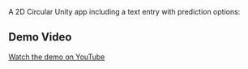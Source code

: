 A 2D Circular Unity app including a text entry with prediction options:


## Demo Video

[Watch the demo on YouTube](https://youtu.be/vYZ25Hfywy8)



